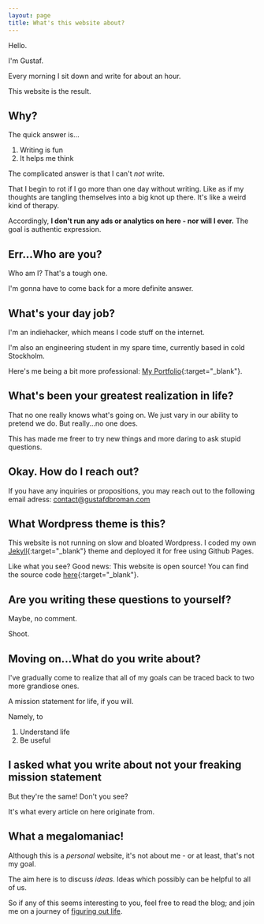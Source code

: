 ```yaml
---
layout: page
title: What's this website about?
---
```

Hello.

I'm Gustaf.

Every morning I sit down and write for about an hour.

This website is the result.

## Why?
The quick answer is...

1. Writing is fun
2. It helps me think

The complicated answer is that I can't _not_ write. 

That I begin to rot if I go more than one day without writing. Like as if my thoughts are tangling themselves into a big knot up there. It's like a weird kind of therapy.

Accordingly, **I don't run any ads or analytics on here - nor will I ever.** The goal is authentic expression.

## Err...Who are you?
Who am I? That's a tough one.

I'm gonna have to come back for a more definite answer.

## What's your day job?
I'm an indiehacker, which means I code stuff on the internet.

I'm also an engineering student in my spare time, currently based in cold Stockholm.

Here's me being a bit more professional: [My Portfolio](https://gustafbroman.github.io){:target="_blank"}.

## What's been your greatest realization in life?
That no one really knows what's going on. We just vary in our ability to pretend we do. But really...no one does.

This has made me freer to try new things and more daring to ask stupid questions.

## Okay. How do I reach out?
If you have any inquiries or propositions, you may reach out to the following email adress: contact@gustafdbroman.com

## What Wordpress theme is this?
This website is not running on slow and bloated Wordpress. I coded my own [Jekyll](https://jekyllrb.com/){:target="_blank"} theme and deployed it for free using Github Pages.

Like what you see? Good news: This website is open source! You can find the source code [here](https://github.com/gustafbroman/broman.blog){:target="_blank"}.

## Are you writing these questions to yourself?
Maybe, no comment.

Shoot.

## Moving on...What do you write about?
I've gradually come to realize that all of my goals can be traced back to two more grandiose ones.

A mission statement for life, if you will.

Namely, to
1. Understand life
2. Be useful

## I asked what you write about not your freaking mission statement
But they're the same! Don't you see?

It's what every article on here originate from.

## What a megalomaniac!
Although this is a _personal_ website, it's not about me - or at least, that's not my goal.

The aim here is to discuss _ideas_. Ideas which possibly can be helpful to all of us.

So if any of this seems interesting to you, feel free to read the blog; and join me on a journey of [figuring out life](https://broman.blog/no-roof-over-head-no-ground-under-foot).